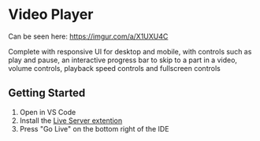 # Video Player

Can be seen here: https://imgur.com/a/X1UXU4C

Complete with responsive UI for desktop and mobile, with controls such as play and pause, an interactive progress bar to skip to a part in a video, volume controls, playback speed controls and fullscreen controls

## Getting Started

1. Open in VS Code
2. Install the [Live Server extention](https://marketplace.visualstudio.com/items?itemName=ritwickdey.LiveServer)
3. Press "Go Live" on the bottom right of the IDE

